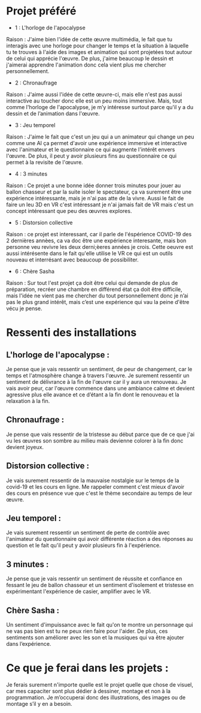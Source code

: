 # Projet préféré


- 1 : L'horloge de l'apocalypse

Raison : J'aime bien l'idée de cette œuvre multimédia, le fait que tu interagis avec une horloge pour changer le temps et la situation à laquelle tu te trouves à l'aide des images et animation qui sont projetées tout autour de celui qui apprécie l'œuvre.
De plus, j'aime beaucoup le dessin et j'aimerai apprendre l'animation donc cela vient plus me chercher personnellement.


- 2 : Chronaufrage

Raison : J'aime aussi l'idée de cette œuvre-ci, mais elle n'est pas aussi interactive au toucher donc elle est un peu moins immersive. Mais, tout comme l'horloge de l'apocalypse, je m’y intéresse surtout parce qu'il y a du dessin et de l’animation dans l'œuvre.


- 3 : Jeu temporel

Raison : J'aime le fait que c'est un jeu qui a un animateur qui change un peu comme une AI ça permet d'avoir une expérience immersive et interactive avec l'animateur et le questionnaire ce qui augmente l'intérêt envers l'œuvre. De plus, il peut y avoir plusieurs fins au questionnaire ce qui permet à la revisite de l'œuvre.

- 4 : 3 minutes

Raison : Ce projet a une bonne idée donner trois minutes pour jouer au ballon chasseur et par la suite isoler le spectateur, ça va surement être une expérience intéressante, mais je n'ai pas atte de la vivre. Aussi le fait de faire un leu 3D en VR c'est intéressant je n'ai jamais fait de VR mais c'est un concept intéressant que peu des œuvres explores.


- 5 : Distorsion collective

Raison : ce projet est interessant, car il parle de l'éspérience COVID-19 des 2 dernières annèes, ca va doc être une expérience interesante, mais bon personne veu revivre les deux derni;èeres années je crois. Cette oeuvre est aussi intérésente dans le fait qu'elle utilise le VR ce qui est un outils nouveau et interrésant avec beaucoup de possibiliter.


- 6 : Chère Sasha

Raison : Sur tout l'est projet ça doit être celui qui demande de plus de préparation, recréer une chambre en différend état ça doit être difficile, mais l'idée ne vient pas me chercher du tout personnellement donc je n’ai pas le plus grand intérêt, mais c’est une expérience qui vau la peine d'être vécu je pense.


# Ressenti des installations

## L'horloge de l'apocalypse :

Je pense que je vais ressentir un sentiment, de peur de changement, car le temps et l'atmosphère change à travers l'œuvre. Je surement ressentir un sentiment de délivrance à la fin de l'œuvre car il y aura un renouveau. Je vais avoir peur, car l'œuvre commence dans une ambiance calme et devient agressive plus elle avance et ce d’étant a la fin dont le renouveau et la relaxation à la fin.

## Chronaufrage :

Je pense que vais ressentir de la tristesse au début parce que de ce que j'ai vu les œuvres son sombre au milieu mais devienne colorer à la fin donc devient joyeux.

## Distorsion collective :

Je vais surement ressentir de la mauvaise nostalgie sur le temps de la covid-19 et les cours en ligne. Me rappeler comment c'est mieux d'avoir des cours en présence vue que c'est le thème secondaire au temps de leur œuvre.

## Jeu temporel :

Je vais surement ressentir un sentiment de perte de contrôle avec l'animateur du questionnaire qui avoir différente réaction a des réponses au question et le fait qu'il peut y avoir plusieurs fin à l'expérience.

## 3 minutes :

Je pense que je vais ressentir un sentiment de réussite et confiance en fessant le jeu de ballon chasseur et un sentiment d'isolement et tristesse en expérimentant l'expérience de casier, amplifier avec le VR.

## Chère Sasha :

Un sentiment d'impuissance avec le fait qu'on te montre un personnage qui ne vas pas bien est tu ne peux rien faire pour l'aider. De plus, ces sentiments son améliorer avec les son et la musiques qui va être ajouter dans l’expérience.


# Ce que je ferai dans les projets :

Je ferais surement n'importe quelle est le projet quelle que chose de visuel, car mes capaciter sont plus dédier à dessiner, montage et non à la programmation. Je m’occuperai donc des illustrations, des images ou de montage s’il y en a besoin.

